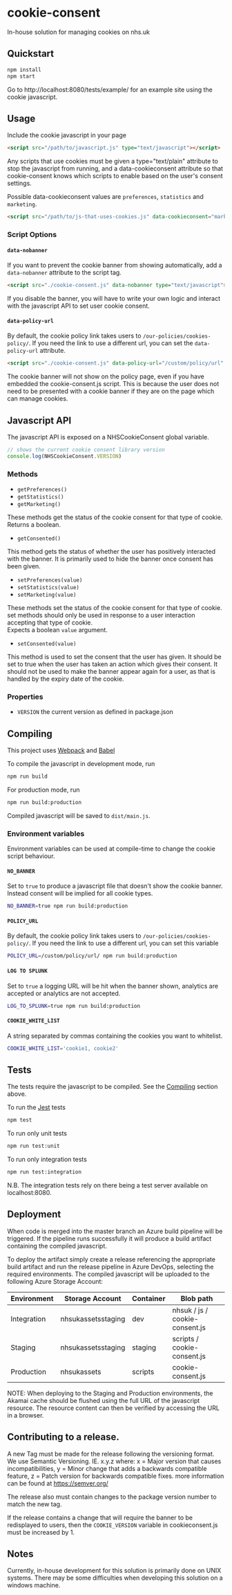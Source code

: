# cookie-consent
In-house solution for managing cookies on nhs.uk

## Quickstart

```sh
npm install
npm start
```

Go to http://localhost:8080/tests/example/ for an example site using the cookie javascript.

## Usage

Include the cookie javascript in your page
```html
<script src="/path/to/javascript.js" type="text/javascript"></script>
```

Any scripts that use cookies must be given a type="text/plain" attribute to stop the
javascript from running, and a data-cookieconsent attribute so that cookie-consent knows
which scripts to enable based on the user's consent settings.

Possible data-cookieconsent values are `preferences`, `statistics` and `marketing`.

```html
<script src="/path/to/js-that-uses-cookies.js" data-cookieconsent="marketing" type="text/plain"></script>
```

### Script Options

#### `data-nobanner`

If you want to prevent the cookie banner from showing automatically, add a
`data-nobanner` attribute to the script tag.

```html
<script src="./cookie-consent.js" data-nobanner type="text/javascript"></script>
```

If you disable the banner, you will have to write your own logic and interact with
the javascript API to set user cookie consent.

#### `data-policy-url`

By default, the cookie policy link takes users to `/our-policies/cookies-policy/`.
If you need the link to use a different url, you can set the `data-policy-url` attribute.

```html
<script src="./cookie-consent.js" data-policy-url="/custom/policy/url" type="text/javascript"></script>
```

The cookie banner will not show on the policy page, even if you have embedded the cookie-consent.js script.
This is because the user does not need to be presented with a cookie banner if they are on the page
which can manage cookies.

## Javascript API

The javascript API is exposed on a NHSCookieConsent global variable.

```js
// shows the current cookie consent library version
console.log(NHSCookieConsent.VERSION)
```

### Methods

- `getPreferences()`
- `getStatistics()`
- `getMarketing()` 

These methods get the status of the cookie consent for that type of cookie.  
Returns a boolean.

- `getConsented()`

This method gets the status of whether the user has positively interacted with the banner.
It is primarily used to hide the banner once consent has been given.

- `setPreferences(value)`
- `setStatistics(value)`
- `setMarketing(value)`

These methods set the status of the cookie consent for that type of cookie.  
set methods should only be used in response to a user interaction accepting that type of cookie.  
Expects a boolean `value` argument.

- `setConsented(value)`

This method is used to set the consent that the user has given.
It should be set to true when the user has taken an action which gives their consent.
It should not be used to make the banner appear again for a user, as that is handled by the
expiry date of the cookie.

### Properties

- `VERSION` the current version as defined in package.json

<a name="compiling"></a>
## Compiling

This project uses [Webpack](https://webpack.js.org/) and [Babel](https://babeljs.io/)

To compile the javascript in development mode, run
```sh
npm run build
```

For production mode, run
```sh
npm run build:production
```

Compiled javascript will be saved to `dist/main.js`.

### Environment variables

Environment variables can be used at compile-time to change the cookie script behaviour.

#### `NO_BANNER`

Set to `true` to produce a javascript file that doesn't show the cookie banner.
Instead consent will be implied for all cookie types.

```sh
NO_BANNER=true npm run build:production
```

#### `POLICY_URL`

By default, the cookie policy link takes users to `/our-policies/cookies-policy/`.
If you need the link to use a different url, you can set this variable

```sh
POLICY_URL=/custom/policy/url/ npm run build:production
```

#### `LOG TO SPLUNK`

Set to `true` a logging URL will be hit when the banner shown, analytics are accepted or analytics are not accepted.
```sh
LOG_TO_SPLUNK=true npm run build:production
```

#### `COOKIE_WHITE_LIST`

A string separated by commas containing the cookies you want to whitelist.
```sh
COOKIE_WHITE_LIST='cookie1, cookie2'
```

## Tests

The tests require the javascript to be compiled. See the [Compiling](#compiling) section above.

To run the [Jest](https://jestjs.io/en/) tests

```sh
npm test
```

To run only unit tests
```sh
npm run test:unit
```

To run only integration tests
```sh
npm run test:integration
```

N.B. The integration tests rely on there being a test server available on localhost:8080.

## Deployment

When code is merged into the master branch an Azure build pipeline will be triggered. If the pipeline runs successfully 
it will produce a build artifact containing the compiled javascript.

To deploy the artifact simply create a release referencing the appropriate build artifact and run the release pipeline in 
Azure DevOps, selecting the required environments. The compiled javascript will be uploaded to the following Azure Storage Account:

| Environment | Storage Account | Container | Blob path |
| --- | --- | --- | --- |
| Integration | nhsukassetsstaging | dev     | nhsuk / js / cookie-consent.js |
| Staging     | nhsukassetsstaging | staging | scripts / cookie-consent.js    |
| Production  | nhsukassets        | scripts | cookie-consent.js              |

NOTE: When deploying to the Staging and Production environments, the Akamai cache should be flushed using the full URL of the 
javascript resource. The resource content can then be verified by accessing the URL in a browser.

## Contributing to a release.

A new Tag must be made for the release following the versioning format.
We use Semantic Versioning.
IE. x.y.z where:
x = Major version that causes incompatibilities,
y = Minor change that adds a backwards compatible feature,
z = Patch version for backwards compatible fixes.
more information can be found at https://semver.org/

The release also must contain changes to the package version number to match the new tag.

If the release contains a change that will require the banner to be redisplayed to users, then the `COOKIE_VERSION` variable in cookieconsent.js must be increased by 1.

## Notes

Currently, in-house development for this solution is primarily done on UNIX systems.
There may be some difficulties when developing this solution on a windows machine.
